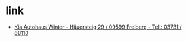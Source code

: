 # link

* [Kia Autohaus Winter - Häuersteig 29 / 09599 Freiberg - Tel.: 03731 / 68110](https://www.kia-winter-freiberg.de/)
